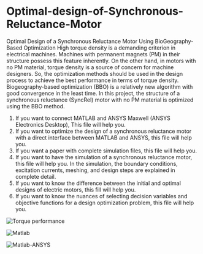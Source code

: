 # Optimal-design-of-Synchronous-Reluctance-Motor
Optimal Design of a Synchronous Reluctance Motor Using BioGeography-Based Optimization
High torque density is a demanding criterion in electrical machines. Machines with permanent magnets (PM) in their structure possess this feature inherently. On the other hand, in motors with no PM material, torque density is a source of concern for machine designers. So, the optimization methods should be used in the design process to achieve the best performance in terms of torque density. Biogeography-based optimization (BBO) is a relatively new algorithm with good convergence in the least time. In this project, the structure of a synchronous reluctance (SyncRel) motor with no PM material is optimized using the BBO method.
1. If you want to connect MATLAB and ANSYS Maxwell (ANSYS Electronics Desktop), This file will help you.
2. If you want to optimize the design of a synchronous reluctance motor with a direct interface between MATLAB and ANSYS, this file will help you.
3. If you want a paper with complete simulation files, this file will help you.
4. If you want to have the simulation of a synchronous reluctance motor, this file will help you. In the simulation, the boundary
    conditions, excitation currents, meshing, and design steps are explained in complete detail.
5. If you want to know the difference between the initial and optimal designs of electric motors, this fill will help you.
6. If you want to know the nuances of selecting decision variables and objective functions for a design optimization problem,
    this file will help you.
   
![Torque performance](https://github.com/toohidsharifi/Optimal-design-of-Synchronous-Reluctance-Motor/assets/126771405/777204ab-ae6a-4753-bad9-9a8661b6aaaa)

![Matlab](https://github.com/toohidsharifi/Optimal-design-of-Synchronous-Reluctance-Motor/assets/126771405/b5d1d4ed-d65b-46c4-98f8-81aa13b0ad5d)

![Matlab-ANSYS](https://github.com/toohidsharifi/Optimal-design-of-Synchronous-Reluctance-Motor/assets/126771405/1c9e0098-444d-49bd-8635-2cbdfc7cd130)


